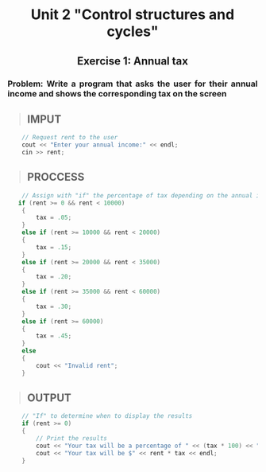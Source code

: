  <div align= center>

 # Unit 2 "Control structures and cycles"

 ## Exercise 1: Annual tax

<div align= justify>

 ### Problem: Write a program that asks the user for their annual income and shows the corresponding tax on the screen

<div align= justify>

> ## IMPUT

```c++ 
    // Request rent to the user
    cout << "Enter your annual income:" << endl;
    cin >> rent;
 ```
<div align= justify>

> ## PROCCESS

```c++ 
    // Assign with "if" the percentage of tax depending on the annual income
   if (rent >= 0 && rent < 10000)
    {
        tax = .05;
    }
    else if (rent >= 10000 && rent < 20000)
    {
        tax = .15;
    }
    else if (rent >= 20000 && rent < 35000)
    {
        tax = .20;
    }
    else if (rent >= 35000 && rent < 60000)
    {
        tax = .30;
    }
    else if (rent >= 60000)
    {
        tax = .45;
    }
    else
    {
        cout << "Invalid rent";
    }

 ```
<div align= justify>

> ## OUTPUT

```c++ 
    // "If" to determine when to display the results
    if (rent >= 0)
    {
        // Print the results
        cout << "Your tax will be a percentage of " << (tax * 100) << "%" << endl;
        cout << "Your tax will be $" << rent * tax << endl;
    }
```  











 
 
